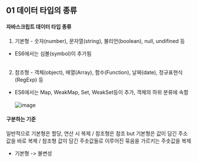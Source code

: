 ## 01 데이터 타입의 종류

#### 자바스크립트 데이터 타입 종류 

1. 기본형 - 숫자(number), 문자열(string), 불리언(boolean), null, undifined 등
- ES6에서는 심볼(symbol)이 추가됨 <br/><br/>

2. 참조형 - 객체(object), 배열(Array), 함수(Function), 날짜(date), 정규표현식(RegExp) 등
- ES6에서는 Map, WeakMap, Set, WeakSet등이 추가, 객체의 하위 분류에 속함 <br/><br/>
![image](https://github.com/whywwhy/JS-study/assets/120763503/6976627b-8ed6-467e-859c-f3eee6d9f8bd)

#### 구분하는 기준 
일반적으로 기본형은 할당, 연산 시 복제 / 참조형은 참조 
but 기본형은 값이 담긴 주소값을 바로 복제 / 참조형 값이 담긴 주솟값들로 이루어진 묶음을 가르키는 주솟값을 복제 

- 기본형 -> 불변성
